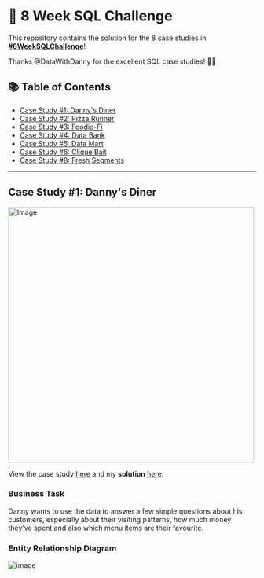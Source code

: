 # 🍔 8 Week SQL Challenge

This repository contains the solution for the 8 case studies in **[#8WeekSQLChallenge](https://8weeksqlchallenge.com)**!

Thanks @DataWithDanny for the excellent SQL case studies! 👋🏻 

## 📚 Table of Contents
- [Case Study #1: Danny's Diner](#case-study-1-dannys-diner)
- [Case Study #2: Pizza Runner](#case-study-2-pizza-runner)
- [Case Study #3: Foodie-Fi](#case-study-3-foodie-fi)
- [Case Study #4: Data Bank](#case-study-4-data-bank)
- [Case Study #5: Data Mart](#case-study-5-data-mart)
- [Case Study #6: Clique Bait](#case-study-6-clique-bait)
- [Case Study #8: Fresh Segments](#case-study-8-fresh-segments)

***

## Case Study #1: Danny's Diner 
<img src="https://user-images.githubusercontent.com/81607668/127727503-9d9e7a25-93cb-4f95-8bd0-20b87cb4b459.png" alt="Image" width="500" height="520">

View the case study [here](https://8weeksqlchallenge.com/case-study-1/) and my **solution** [here](https://github.com/MahmoudAbdullah99/8-Week-SQL-Challenge/blob/3481b10838f115bbbe9d475418e7dc7df2e5a2d1/Case%20Study%20%231%20-%20Danny's%20Diner/SQL%20Syntax/Danny's%20Diner.sql).

### Business Task
Danny wants to use the data to answer a few simple questions about his customers, especially about their visiting patterns, how much money they’ve spent and also which menu items are their favourite. 

### Entity Relationship Diagram

![image](https://user-images.githubusercontent.com/81607668/127271130-dca9aedd-4ca9-4ed8-b6ec-1e1920dca4a8.png)
